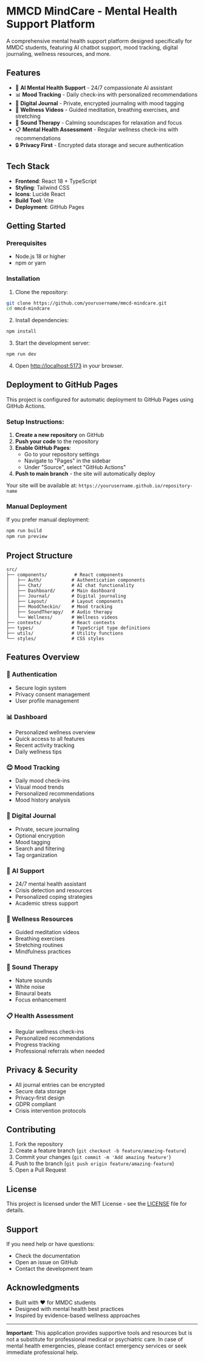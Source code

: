 # MMCD MindCare - Mental Health Support Platform

A comprehensive mental health support platform designed specifically for MMDC students, featuring AI chatbot support, mood tracking, digital journaling, wellness resources, and more.

## Features

- 🧠 **AI Mental Health Support** - 24/7 compassionate AI assistant
- 📊 **Mood Tracking** - Daily check-ins with personalized recommendations
- 📝 **Digital Journal** - Private, encrypted journaling with mood tagging
- 🧘 **Wellness Videos** - Guided meditation, breathing exercises, and stretching
- 🎵 **Sound Therapy** - Calming soundscapes for relaxation and focus
- 📋 **Mental Health Assessment** - Regular wellness check-ins with recommendations
- 🔒 **Privacy First** - Encrypted data storage and secure authentication

## Tech Stack

- **Frontend**: React 18 + TypeScript
- **Styling**: Tailwind CSS
- **Icons**: Lucide React
- **Build Tool**: Vite
- **Deployment**: GitHub Pages

## Getting Started

### Prerequisites

- Node.js 18 or higher
- npm or yarn

### Installation

1. Clone the repository:
```bash
git clone https://github.com/yourusername/mmcd-mindcare.git
cd mmcd-mindcare
```

2. Install dependencies:
```bash
npm install
```

3. Start the development server:
```bash
npm run dev
```

4. Open [http://localhost:5173](http://localhost:5173) in your browser.

## Deployment to GitHub Pages

This project is configured for automatic deployment to GitHub Pages using GitHub Actions.

### Setup Instructions:

1. **Create a new repository** on GitHub
2. **Push your code** to the repository
3. **Enable GitHub Pages**:
   - Go to your repository settings
   - Navigate to "Pages" in the sidebar
   - Under "Source", select "GitHub Actions"
4. **Push to main branch** - the site will automatically deploy

Your site will be available at: `https://yourusername.github.io/repository-name`

### Manual Deployment

If you prefer manual deployment:

```bash
npm run build
npm run preview
```

## Project Structure

```
src/
├── components/          # React components
│   ├── Auth/           # Authentication components
│   ├── Chat/           # AI chat functionality
│   ├── Dashboard/      # Main dashboard
│   ├── Journal/        # Digital journaling
│   ├── Layout/         # Layout components
│   ├── MoodCheckin/    # Mood tracking
│   ├── SoundTherapy/   # Audio therapy
│   └── Wellness/       # Wellness videos
├── contexts/           # React contexts
├── types/              # TypeScript type definitions
├── utils/              # Utility functions
└── styles/             # CSS styles
```

## Features Overview

### 🔐 Authentication
- Secure login system
- Privacy consent management
- User profile management

### 📊 Dashboard
- Personalized wellness overview
- Quick access to all features
- Recent activity tracking
- Daily wellness tips

### 😊 Mood Tracking
- Daily mood check-ins
- Visual mood trends
- Personalized recommendations
- Mood history analysis

### 📝 Digital Journal
- Private, secure journaling
- Optional encryption
- Mood tagging
- Search and filtering
- Tag organization

### 🤖 AI Support
- 24/7 mental health assistant
- Crisis detection and resources
- Personalized coping strategies
- Academic stress support

### 🧘 Wellness Resources
- Guided meditation videos
- Breathing exercises
- Stretching routines
- Mindfulness practices

### 🎵 Sound Therapy
- Nature sounds
- White noise
- Binaural beats
- Focus enhancement

### 📋 Health Assessment
- Regular wellness check-ins
- Personalized recommendations
- Progress tracking
- Professional referrals when needed

## Privacy & Security

- All journal entries can be encrypted
- Secure data storage
- Privacy-first design
- GDPR compliant
- Crisis intervention protocols

## Contributing

1. Fork the repository
2. Create a feature branch (`git checkout -b feature/amazing-feature`)
3. Commit your changes (`git commit -m 'Add amazing feature'`)
4. Push to the branch (`git push origin feature/amazing-feature`)
5. Open a Pull Request

## License

This project is licensed under the MIT License - see the [LICENSE](LICENSE) file for details.

## Support

If you need help or have questions:
- Check the documentation
- Open an issue on GitHub
- Contact the development team

## Acknowledgments

- Built with ❤️ for MMDC students
- Designed with mental health best practices
- Inspired by evidence-based wellness approaches

---

**Important**: This application provides supportive tools and resources but is not a substitute for professional medical or psychiatric care. In case of mental health emergencies, please contact emergency services or seek immediate professional help.
